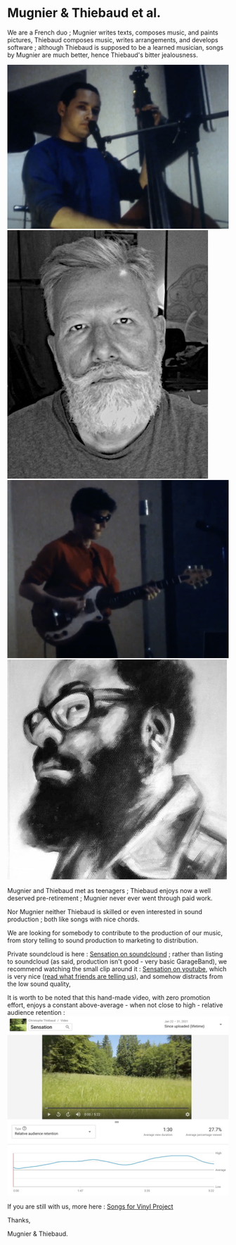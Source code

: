 # Mugnier & Thiebaud et al.

We are a French duo ; Mugnier writes texts, composes music, and paints pictures, Thiebaud composes music, writes arrangements, and develops software ; although Thiebaud is supposed to be a learned musician, songs by Mugnier are much better, hence Thiebaud's bitter jealousness.

<div class="row mb-2"><div class="col">

<img src="Mugnier.jpg" alt="Mugnier" class="img-fluid mb-2">
<img src="Thiebaud2.jpg" alt="Thiebaud" class="img-fluid">

</div><div class="col">

<img src="Thiebaud.jpg" alt="Thiebaud" class="img-fluid mb-2">
<img src="Mugnier2.jpg" alt="Mugnier" class="img-fluid float-end">

</div></div>

Mugnier and Thiebaud met as teenagers ; Thiebaud enjoys now a well deserved pre-retirement ; Mugnier never ever went through paid work.

Nor Mugnier neither Thiebaud is skilled or even interested in sound production ; both like songs with nice chords.

We are looking for somebody to contribute to the production of our music, from story telling to sound production to marketing to distribution.

Private soundcloud is here : 
[Sensation on soundclound](https://soundcloud.com/christophe-thiebaud/sensation-new-mix/s-oyXVmEq51cf)
; rather than listing to soundcloud (as said, production isn't good - very basic GarageBand), we recommend watching the small clip around it :
[Sensation on youtube](https://youtu.be/tkK7Bi7c7Wc), which is very nice ([read what friends are telling us](https://www.facebook.com/christophe.thiebaud/posts/10158927764709593)), and somehow distracts from the low sound quality, 

It is worth to be noted that this hand-made video, with zero promotion effort, enjoys a constant above-average - when not close to high - relative audience retention :
![Relative audience retention](relative_audience_retention.jpg)

If you are still with us, more here : [Songs for Vinyl Project](https://aequologica.net/vinyl/)

Thanks, 

Mugnier & Thiebaud.



